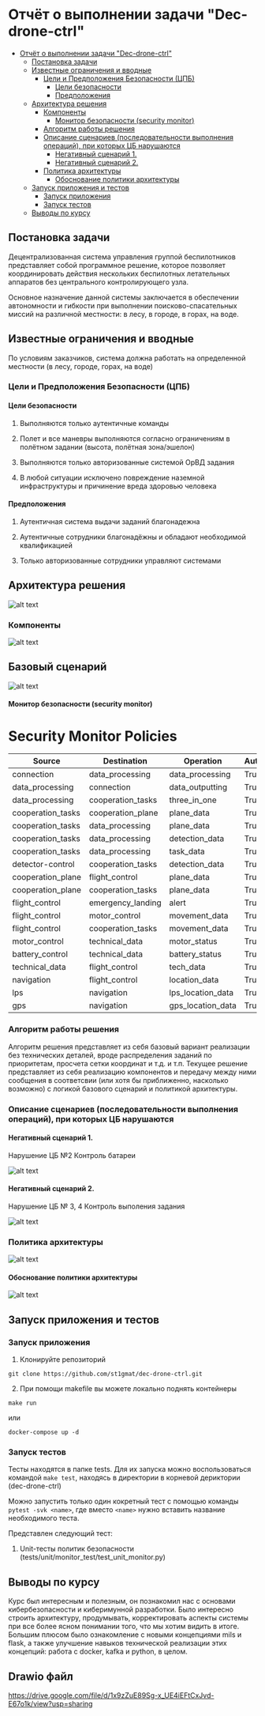 # Отчёт о выполнении задачи "Dec-drone-ctrl"

- [Отчёт о выполнении задачи "Dec-drone-ctrl"](#отчёт-о-выполнении-задачи-dec-drone-ctrl)
  - [Постановка задачи](#постановка-задачи)
  - [Известные ограничения и вводные](#известные-ограничения-и-вводные)
    - [Цели и Предположения Безопасности (ЦПБ)](#цели-и-предположения-безопасности-цпб)
      - [Цели безопасности](#цели-безопасности)
      - [Предположения](#предположения)
  - [Архитектура решения](#архитектура-решения)
    - [Компоненты](#компоненты)
      - [Монитор безопасности (security monitor)](#монитор-безопасности-security-monitor)
    - [Алгоритм работы решения](#алгоритм-работы-решения)
    - [Описание cценариев (последовательности выполнения операций), при которых ЦБ нарушаются](#описание-cценариев-последовательности-выполнения-операций-при-которых-цб-нарушаются)
      - [Негативный сценарий 1.](#негативный-сценарий-1)
      - [Негативный сценарий 2.](#негативный-сценарий-2)
    - [Политика архитектуры ](#политика-архитектуры-)
      - [Обоснование политики архитектуры ](#обоснование-политики-архитектуры-)
  - [Запуск приложения и тестов](#запуск-приложения-и-тестов)
    - [Запуск приложения](#запуск-приложения)
    - [Запуск тестов](#запуск-тестов)
  - [Выводы по курсу](#выводы-по-курсу)

## Постановка задачи

Децентрализованная система управления группой беспилотников представляет собой программное решение, которое позволяет координировать действия нескольких беспилотных летательных аппаратов без центрального контролирующего узла. 

Основное назначение данной системы заключается в обеспечении автономности и гибкости при выполнении поисково-спасательных миссий на различной местности: в лесу, в городе, в горах, на воде.

## Известные ограничения и вводные

По условиям заказчиков, система должна работать на определенной местности (в лесу, городе, горах, на воде)

### Цели и Предположения Безопасности (ЦПБ)



#### Цели безопасности

1. Выполняются только аутентичные команды

2. Полет и все маневры выполняются согласно ограничениям в полётном задании (высота, полётная зона/эшелон)

3. Выполняются только авторизованные системой ОрВД задания

4. В любой ситуации исключено повреждение наземной инфраструктуры и причинение вреда здоровью человека 

#### Предположения

1. Аутентичная система выдачи заданий благонадежна 

2. Аутентичные сотрудники благонадёжны и обладают необходимой квалификацией

3. Только авторизованные сотрудники управляют системами

## Архитектура решения
![alt text](images/image-1.png)
### Компоненты

![alt text](images/image-2.png)

## Базовый сценарий
![alt text](images/image-3.png)

#### Монитор безопасности (security monitor)
# Security Monitor Policies

| Source             | Destination         | Operation             | Auth |
|--------------------|---------------------|-----------------------|------|
| connection         | data_processing     | data_processing       | True |
| data_processing    | connection          | data_outputting       | True |
| data_processing    | cooperation_tasks   | three_in_one          | True |
| cooperation_tasks  | cooperation_plane   | plane_data            | True |
| cooperation_tasks  | data_processing     | plane_data            | True |
| cooperation_tasks  | data_processing     | detection_data        | True |
| cooperation_tasks  | data_processing     | task_data             | True |
| detector-control   | cooperation_tasks   | detection_data        | True |
| cooperation_plane  | flight_control      | plane_data            | True |
| cooperation_plane  | cooperation_tasks   | plane_data            | True |
| flight_control     | emergency_landing   | alert                 | True |
| flight_control     | motor_control       | movement_data         | True |
| flight_control     | cooperation_tasks   | movement_data         | True |
| motor_control      | technical_data      | motor_status          | True |
| battery_control    | technical_data      | battery_status        | True |
| technical_data     | flight_control      | tech_data             | True |
| navigation         | flight_control      | location_data         | True |
| lps                | navigation          | lps_location_data     | True |
| gps                | navigation          | gps_location_data     | True |



### Алгоритм работы решения

Алгоритм решения представляет из себя базовый вариант реализации без технических деталей, вроде распределения заданий по приоритетам, просчета сетки координат и т.д. и т.п. Текущее решение представляет из себя реализацию компонентов и передачу между ними сообщения в соответсвии (или хотя бы приближенно, насколько возможно) с логикой базового сценарий и политикой архитектуры.

### Описание cценариев (последовательности выполнения операций), при которых ЦБ нарушаются



#### Негативный сценарий 1.

Нарушение ЦБ №2 Контроль батареи

![alt text](images/image-4.png)

#### Негативный сценарий 2.

Нарушение ЦБ № 3, 4 Контроль выполения задания

![alt text](images/image-5.png)

### Политика архитектуры 

![alt text](images/image-6.png)

#### Обоснование политики архитектуры 

![alt text](images/image-7.png)


## Запуск приложения и тестов

### Запуск приложения

1) Клонируйте репозиторий 
```
git clone https://github.com/st1gmat/dec-drone-ctrl.git
```
2) При помощи makefile вы можете локально поднять контейнеры
```
make run
```
или

```
docker-compose up -d
```

### Запуск тестов

Тесты находятся в папке tests. Для их запуска можно воспользоваться командой `make test`, находясь в директории в корневой дериктории (dec-drone-ctrl)

Можно запустить только один кокретный тест c помощью команды `pytest -svk <name>`, где вместо `<name>` нужно вставить название необходимого теста.

Представлен следующий тест:
1) Unit-тесты политик безопасности (tests/unit/monitor_test/test_unit_monitor.py)

## Выводы по курсу

Курс был интересным и полезным, он познакомил нас с основами кибербезопасности и киберимунной разработки. Было интересно строить
архитектуру, продумывать, корректировать аспекты системы при все более ясном понимании того, что мы хотим видить в итоге. Большим
плюсом было ознакомление с новыми концепциями mils и flask, а также улучшение навыков технической реализации этих концепций: работа с docker, kafka и python, в целом.

## Drawio файл
https://drive.google.com/file/d/1x9zZuE89Sg-x_UE4iEFtCxJvd-E67o1k/view?usp=sharing


